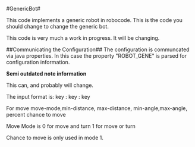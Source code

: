 #GenericBot#

This code implements a generic robot in robocode.
This is the code you should change to change the generic bot.

This code is very much a work in progress.  It will be changing.

##Communicating the Configuration##
The configuration is communcated via java properties.  In this case the property "ROBOT_GENE" is parsed for configuration information.

**Semi outdated note information**

This can, and probably will change.

The input format is:
key : key : key

For move
move-mode,min-distance, max-distance, min-angle,max-angle, percent chance to move

Move Mode is 0 for move and turn
             1 for move or turn

Chance to move is only used in mode 1.
